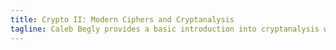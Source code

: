 ```yaml
---
title: Crypto II: Modern Ciphers and Cryptanalysis
tagline: Caleb Begly provides a basic introduction into cryptanalysis which is important for determining the security of a new algorithm. [Slides](https://docs.google.com/presentation/d/1FeiIzKEJ7ULOQfUU-HoR5al3tC6esxLMAgUXz24e0Hw/edit?usp=sharing)
---
```

